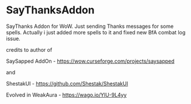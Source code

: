 # SayThanksAddon
SayThanks Addon for WoW. Just sending Thanks messages for some spells. Actually i just added more spells to it and fixed new BfA combat log issue.

credits to author of 

SaySapped AddOn - https://wow.curseforge.com/projects/saysapped

and

ShestakUI - https://github.com/Shestak/ShestakUI


Evolved in WeakAura - https://wago.io/YlU-9L4yy

